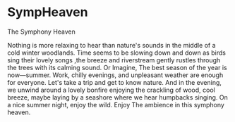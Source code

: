 # SympHeaven
The Symphony Heaven

Nothing is more relaxing to hear than nature's sounds in the middle of a cold winter woodlands.
Time seems to be slowing down and down as birds sing their lovely songs ,the breeze and riverstream gently rustles through the trees with its calming sound.
Or Imagine, The best season of the year is now—summer. Work, chilly evenings, and unpleasant weather are enough for everyone.
Let's take a trip and get to know nature. And in the evening, we unwind around a lovely bonfire enjoying the crackling of wood, cool breeze, maybe laying by a seashore where we hear humpbacks singing. On a nice summer night, enjoy the wild.
Enjoy The ambience in this symphony heaven.
